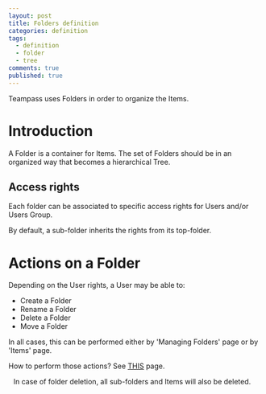 ```yaml
---
layout: post
title: Folders definition
categories: definition
tags: 
  - definition
  - folder
  - tree
comments: true
published: true
---
```




<div style="message">
Teampass uses Folders in order to organize the Items.
</div>

# Introduction

A Folder is a container for Items. The set of Folders should be in an organized way that becomes a hierarchical Tree.

## Access rights

Each folder can be associated to specific access rights for Users and/or Users Group.

By default, a sub-folder inherits the rights from its top-folder.  

# Actions on a Folder

Depending on the User rights, a User may be able to:

* Create a Folder
* Rename a Folder
* Delete a Folder
* Move a Folder

In all cases, this can be performed either by 'Managing Folders' page or by 'Items' page.

How to perform those actions? See [THIS]() page.

<i class="fa fa-warning" style="margin-right:10px;"></i>In case of folder deletion, all sub-folders and Items will also be deleted.
